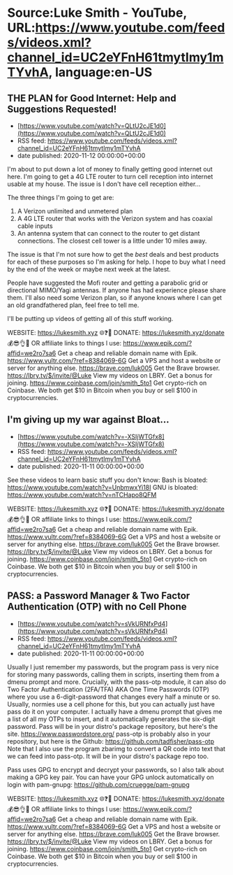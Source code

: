 # Source:Luke Smith - YouTube, URL:https://www.youtube.com/feeds/videos.xml?channel_id=UC2eYFnH61tmytImy1mTYvhA, language:en-US

## THE PLAN for Good Internet: Help and Suggestions Requested!
 - [https://www.youtube.com/watch?v=QLtU2cJE1d0](https://www.youtube.com/watch?v=QLtU2cJE1d0)
 - RSS feed: https://www.youtube.com/feeds/videos.xml?channel_id=UC2eYFnH61tmytImy1mTYvhA
 - date published: 2020-11-12 00:00:00+00:00

I'm about to put down a lot of money to finally getting good internet out here. I'm going to get a 4G LTE router to turn cell reception into internet usable at my house. The issue is I don't have cell reception either...

The three things I'm going to get are:
1) A Verizon unlimited and unmetered plan
2) A 4G LTE router that works with the Verizon system and has coaxial cable inputs
3) An antenna system that can connect to the router to get distant connections. The closest cell tower is a little under 10 miles away.

The issue is that I'm not sure how to get the *best* deals and best products for each of these purposes so I'm asking for help. I hope to buy what I need by the end of the week or maybe next week at the latest.

People have suggested the Mofi router and getting a parabolic grid or directional MIMO/Yagi antennas. If anyone has had experience please share them. I'll also need some Verizon plan, so if anyone knows where I can get an old grandfathered plan, feel free to tell me.

I'll be putting up videos of getting all of this stuff working.

WEBSITE: https://lukesmith.xyz 🌐❓🔎
DONATE: https://lukesmith.xyz/donate 💰😎👌💯
OR affiliate links to things l use:
https://www.epik.com/?affid=we2ro7sa6 Get a cheap and reliable domain name with Epik.
https://www.vultr.com/?ref=8384069-6G Get a VPS and host a website or server for anything else.
https://brave.com/luk005 Get the Brave browser.
https://lbry.tv/$/invite/@Luke View my videos on LBRY. Get a bonus for joining.
https://www.coinbase.com/join/smith_5to1 Get crypto-rich on Coinbase. We both get $10 in Bitcoin when you buy or sell $100 in cryptocurrencies.

## I'm giving up my war against Bloat...
 - [https://www.youtube.com/watch?v=-XSIjWTGfx8](https://www.youtube.com/watch?v=-XSIjWTGfx8)
 - RSS feed: https://www.youtube.com/feeds/videos.xml?channel_id=UC2eYFnH61tmytImy1mTYvhA
 - date published: 2020-11-11 00:00:00+00:00

See these videos to learn basic stuff you don't know:
Bash is bloated: https://www.youtube.com/watch?v=UnbmwxYi18I
GNU is bloated: https://www.youtube.com/watch?v=nTCHapo8QFM

WEBSITE: https://lukesmith.xyz 🌐❓🔎
DONATE: https://lukesmith.xyz/donate 💰😎👌💯
OR affiliate links to things l use:
https://www.epik.com/?affid=we2ro7sa6 Get a cheap and reliable domain name with Epik.
https://www.vultr.com/?ref=8384069-6G Get a VPS and host a website or server for anything else.
https://brave.com/luk005 Get the Brave browser.
https://lbry.tv/$/invite/@Luke View my videos on LBRY. Get a bonus for joining.
https://www.coinbase.com/join/smith_5to1 Get crypto-rich on Coinbase. We both get $10 in Bitcoin when you buy or sell $100 in cryptocurrencies.

## PASS: a Password Manager & Two Factor Authentication (OTP) with no Cell Phone
 - [https://www.youtube.com/watch?v=sVkURNfxPd4](https://www.youtube.com/watch?v=sVkURNfxPd4)
 - RSS feed: https://www.youtube.com/feeds/videos.xml?channel_id=UC2eYFnH61tmytImy1mTYvhA
 - date published: 2020-11-11 00:00:00+00:00

Usually I just remember my passwords, but the program pass is very nice for storing many passwords, calling them in scripts, inserting them from a dmenu prompt and more. Crucially, with the pass-otp module, it can also do Two Factor Authentication (2FA/TFA) AKA One Time Passwords (OTP) where you use a 6-digit-password that changes every half a minute or so. Usually, normies use a cell phone for this, but you can actually just have pass do it on your computer. I actually have a dmenu prompt that gives me a list of all my OTPs to insert, and it automatically generates the six-digit password.
Pass will be in your distro's package repository, but here's the site.
https://www.passwordstore.org/
pass-otp is probably also in your repository, but here is the Github:
https://github.com/tadfisher/pass-otp
Note that I also use the program zbarimg to convert a QR code into text that we can feed into pass-otp. It will be in your distro's package repo too.

Pass uses GPG to encrypt and decrypt your passwords, so I also talk about making a GPG key pair. You can have your GPG unlock automatically on login with pam-gnupg:
https://github.com/cruegge/pam-gnupg

WEBSITE: https://lukesmith.xyz 🌐❓🔎
DONATE: https://lukesmith.xyz/donate 💰😎👌💯
OR affiliate links to things l use:
https://www.epik.com/?affid=we2ro7sa6 Get a cheap and reliable domain name with Epik.
https://www.vultr.com/?ref=8384069-6G Get a VPS and host a website or server for anything else.
https://brave.com/luk005 Get the Brave browser.
https://lbry.tv/$/invite/@Luke View my videos on LBRY. Get a bonus for joining.
https://www.coinbase.com/join/smith_5to1 Get crypto-rich on Coinbase. We both get $10 in Bitcoin when you buy or sell $100 in cryptocurrencies.

